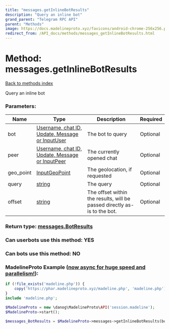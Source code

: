 ```yaml
---
title: "messages.getInlineBotResults"
description: "Query an inline bot"
grand_parent: "Telegram RPC API"
parent: "Methods"
image: https://docs.madelineproto.xyz/favicons/android-chrome-256x256.png
redirect_from: /API_docs/methods/messages_getInlineBotResults.html
---
```

# Method: messages.getInlineBotResults
[Back to methods index](index.html)



Query an inline bot

### Parameters:

| Name     |    Type       | Description | Required |
|----------|---------------|-------------|----------|
|bot|[Username, chat ID, Update, Message or InputUser](/API_docs/types/InputUser.html) | The bot to query | Optional|
|peer|[Username, chat ID, Update, Message or InputPeer](/API_docs/types/InputPeer.html) | The currently opened chat | Optional|
|geo\_point|[InputGeoPoint](/API_docs/types/InputGeoPoint.html) | The geolocation, if requested | Optional|
|query|[string](/API_docs/types/string.html) | The query | Optional|
|offset|[string](/API_docs/types/string.html) | The offset within the results, will be passed directly as-is to the bot. | Optional|


### Return type: [messages.BotResults](/API_docs/types/messages.BotResults.html)

### Can userbots use this method: **YES**

### Can bots use this method: **NO**


### MadelineProto Example ([now async for huge speed and parallelism!](https://docs.madelineproto.xyz/docs/ASYNC.html)):


```php
if (!file_exists('madeline.php')) {
    copy('https://phar.madelineproto.xyz/madeline.php', 'madeline.php');
}
include 'madeline.php';

$MadelineProto = new \danog\MadelineProto\API('session.madeline');
$MadelineProto->start();

$messages_BotResults = $MadelineProto->messages->getInlineBotResults(bot: $InputUser, peer: $InputPeer, geo_point: $InputGeoPoint, query: 'string', offset: 'string', );
```

